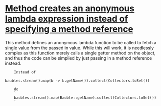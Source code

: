 # [Method creates an anonymous lambda expression instead of specifying a method reference](http://fb-contrib.sourceforge.net/bugdescriptions.html#FII_USE_METHOD_REFERENCE)

This method defines an anonymous lambda function to be called to fetch a single value from the passed in value. While
    	this will work, it is needlessly complex as this function merely calls a single getter method on the object, and thus
    	the code can be simplied by just passing in a method reference instead.

        Instead of

    baubles.stream().map(b -> b.getName()).collect(Collectors.toSet())

        do
        `
        baubles.stream().map(Bauble::getName).collect(Collectors.toSet())
        `